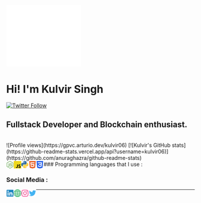 <img width="200px" src="https://github.com/anmolbhardwaj17/for-readme/blob/main/sd.gif">

# Hi! I'm Kulvir Singh
[![Twitter Follow](https://img.shields.io/twitter/follow/Kulvir0_6?color=1DA1F2&logo=twitter&style=for-the-badge)](https://twitter.com/Kulvir0_6)


## Fullstack Developer and Blockchain enthusiast.

<br/>
![Profile views](https://gpvc.arturio.dev/kulvir06)
[![Kulvir's GitHub stats](https://github-readme-stats.vercel.app/api?username=kulvir06)](https://github.com/anuraghazra/github-readme-stats)

<br/>
### Programming languages that I use :

<img align="left" alt="nodejs" width="20px" src="https://github.com/kulvir06/forreadme/blob/main/nodejs.svg" />
<img align="left" alt="js" width="20px" src="https://github.com/kulvir06/forreadme/blob/main/js.svg" />
<img align="left" alt="python" width="20px" src="https://github.com/anmolbhardwaj17/for-readme/blob/main/python.svg" />
<img align="left" alt="html" width="20px" src="https://github.com/kulvir06/forreadme/blob/main/html.svg" />
<img align="left" alt="css" width="20px" src="https://github.com/kulvir06/forreadme/blob/main/css.svg" />

<br />




### Social Media :

[<img align="left" alt="Anmol | LinkedIn" width="20px" src="https://github.com/kulvir06/forreadme/blob/main/linkedin.svg" />][linkedin]
[<img align="left" alt="Website" width="20px" src="https://github.com/kulvir06/forreadme/blob/main/globe.svg" />][website]
[<img align="left" alt="Anmol | Insta" width="20px" src="https://github.com/kulvir06/forreadme/blob/main/instagram.svg" />][instagram]
[<img align="left" alt="Anmol | Twitter" width="20px" src="https://github.com/kulvir06/forreadme/blob/main/twitter.svg" />][twitter]







---
[website]: https://kulvir06.github.io/Quick-Portfolio/
[twitter]: https://twitter.com/Kulvir0_6
[instagram]: https://www.instagram.com/kulvir0_6/
[linkedin]: https://in.linkedin.com/in/kulvir-singh-306502196
